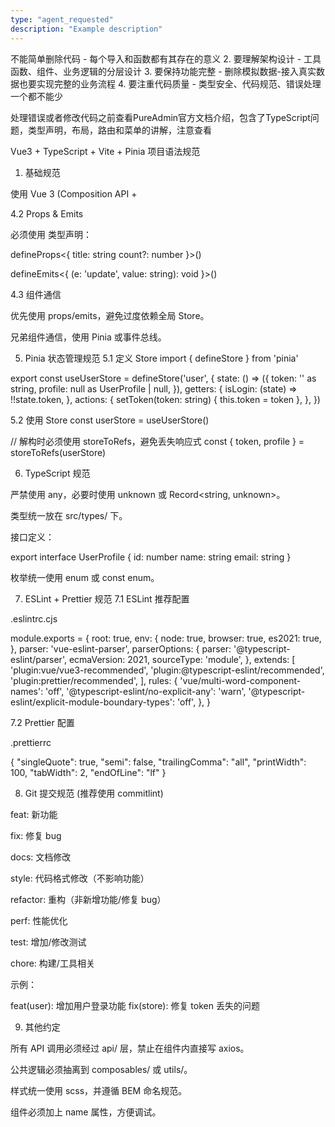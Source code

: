 ```yaml
---
type: "agent_requested"
description: "Example description"
---
```

不能简单删除代码 - 每个导入和函数都有其存在的意义 2. 要理解架构设计 - 工具函数、组件、业务逻辑的分层设计 3. 要保持功能完整 - 删除模拟数据-接入真实数据也要实现完整的业务流程 4. 要注重代码质量 - 类型安全、代码规范、错误处理一个都不能少

处理错误或者修改代码之前查看PureAdmin官方文档介绍，包含了TypeScript问题，类型声明，布局，路由和菜单的讲解，注意查看

Vue3 + TypeScript + Vite + Pinia 项目语法规范
1. 基础规范

使用 Vue 3 (Composition API + <script setup> ) 编写组件。

语言统一使用 TypeScript，严禁使用 any，必须声明类型。

项目构建工具使用 Vite。

状态管理统一使用 Pinia，不再使用 Vuex。

代码格式化由 Prettier 统一，语法检查由 ESLint 统一。

2. 目录结构规范
src/
├── api/         # 接口请求
├── assets/      # 静态资源
├── components/  # 公共组件
├── composables/ # 封装的组合式函数
├── stores/      # Pinia 状态管理
├── router/      # 路由配置
├── views/       # 页面组件
├── utils/       # 工具函数
├── types/       # TS 类型定义
├── styles/      # 全局样式
└── main.ts      # 入口文件

3. 命名规范
3.1 文件命名

组件文件：PascalCase（如 UserCard.vue）

工具函数：camelCase（如 dateFormat.ts）

类型文件：PascalCase.d.ts 或 xxx.type.ts

Store 文件：useXxxStore.ts

3.2 变量 & 函数命名

变量：camelCase

常量：CONSTANT_CASE

枚举：PascalCase

组件/类：PascalCase

4. Vue 组件规范
4.1 组件结构顺序
<template>
  <!-- 模板部分 -->
</template>

<script setup lang="ts">
// 1. 引入模块
// 2. props & emits
// 3. 响应式变量
// 4. 计算属性
// 5. 方法
// 6. 生命周期
</script>

<style scoped lang="scss">
/* 样式部分 */
</style>

4.2 Props & Emits

必须使用 类型声明：

defineProps<{
  title: string
  count?: number
}>()

defineEmits<{
  (e: 'update', value: string): void
}>()

4.3 组件通信

优先使用 props/emits，避免过度依赖全局 Store。

兄弟组件通信，使用 Pinia 或事件总线。

5. Pinia 状态管理规范
5.1 定义 Store
import { defineStore } from 'pinia'

export const useUserStore = defineStore('user', {
  state: () => ({
    token: '' as string,
    profile: null as UserProfile | null,
  }),
  getters: {
    isLogin: (state) => !!state.token,
  },
  actions: {
    setToken(token: string) {
      this.token = token
    },
  },
})

5.2 使用 Store
const userStore = useUserStore()

// 解构时必须使用 storeToRefs，避免丢失响应式
const { token, profile } = storeToRefs(userStore)

6. TypeScript 规范

严禁使用 any，必要时使用 unknown 或 Record<string, unknown>。

类型统一放在 src/types/ 下。

接口定义：

export interface UserProfile {
  id: number
  name: string
  email: string
}


枚举统一使用 enum 或 const enum。

7. ESLint + Prettier 规范
7.1 ESLint 推荐配置

.eslintrc.cjs

module.exports = {
  root: true,
  env: {
    node: true,
    browser: true,
    es2021: true,
  },
  parser: 'vue-eslint-parser',
  parserOptions: {
    parser: '@typescript-eslint/parser',
    ecmaVersion: 2021,
    sourceType: 'module',
  },
  extends: [
    'plugin:vue/vue3-recommended',
    'plugin:@typescript-eslint/recommended',
    'plugin:prettier/recommended',
  ],
  rules: {
    'vue/multi-word-component-names': 'off',
    '@typescript-eslint/no-explicit-any': 'warn',
    '@typescript-eslint/explicit-module-boundary-types': 'off',
  },
}

7.2 Prettier 配置

.prettierrc

{
  "singleQuote": true,
  "semi": false,
  "trailingComma": "all",
  "printWidth": 100,
  "tabWidth": 2,
  "endOfLine": "lf"
}

8. Git 提交规范 (推荐使用 commitlint)

feat: 新功能

fix: 修复 bug

docs: 文档修改

style: 代码格式修改（不影响功能）

refactor: 重构（非新增功能/修复 bug）

perf: 性能优化

test: 增加/修改测试

chore: 构建/工具相关

示例：

feat(user): 增加用户登录功能
fix(store): 修复 token 丢失的问题

9. 其他约定

所有 API 调用必须经过 api/ 层，禁止在组件内直接写 axios。

公共逻辑必须抽离到 composables/ 或 utils/。

样式统一使用 scss，并遵循 BEM 命名规范。

组件必须加上 name 属性，方便调试。